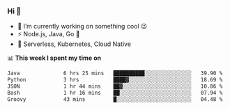### Hi 👋

<!--
**nodejh/nodejh** is a ✨ _special_ ✨ repository because its `README.md` (this file) appears on your GitHub profile.

Here are some ideas to get you started:

- 🔭 I’m currently working on ...
- 🌱 I’m currently learning ...
- 👯 I’m looking to collaborate on ...
- 🤔 I’m looking for help with ...
- 💬 Ask me about ...
- 📫 How to reach me: ...
- 😄 Pronouns: ...
- ⚡ Fun fact: ...
-->

- 🔭 I’m currently working on something cool :wink:
- ⚡ Node.js, Java, Go :thought_balloon:
- 🤖 Serverless, Kubernetes, Cloud Native

📊 **This week I spent my time on**

<!--START_SECTION:waka-->

```txt
Java              6 hrs 25 mins   ██████████░░░░░░░░░░░░░░░   39.90 %
Python            3 hrs           ████▓░░░░░░░░░░░░░░░░░░░░   18.69 %
JSON              1 hr 44 mins    ██▓░░░░░░░░░░░░░░░░░░░░░░   10.86 %
Bash              1 hr 16 mins    ██░░░░░░░░░░░░░░░░░░░░░░░   07.94 %
Groovy            43 mins         █░░░░░░░░░░░░░░░░░░░░░░░░   04.48 %
```

<!--END_SECTION:waka-->


<!--
:traffic_light: **Visitors**

![visitors](https://visitor-badge.glitch.me/badge?page_id=nodejh.nodejh)
-->

